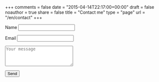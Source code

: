 +++
comments = false
date = "2015-04-14T22:17:00+00:00"
draft = false
noauthor = true
share = false
title = "Contact me"
type = "page"
url = "/en/contact"
+++

<form name="contact" netlify>
  <p>
    <label>Name <input type="text" name="name" /></label>
  </p>
  <p>
    <label>Email <input type="email" name="email" /></label>
  </p>
  <p>
    <textarea placeholder="Your message" rows="4" cols="25" name="message"></textarea>
  </p>
  <p>
    <button type="submit">Send</button>
  </p>
</form>